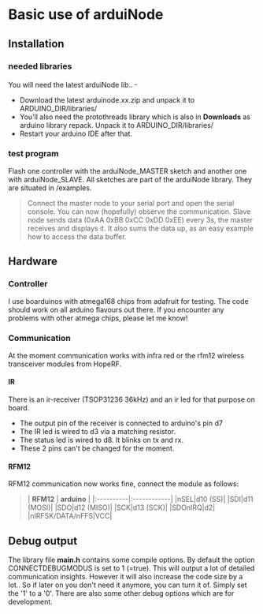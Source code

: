 # Basic use of arduiNode #

## Installation ##
### needed libraries ###
You will need the latest arduiNode lib.. <sup>_</sup>
  * Download the latest arduinode.xx.zip and unpack it to ARDUINO\_DIR/libraries/
  * You'll also need the protothreads library which is also in **Downloads** as arduino library repack. Unpack it to ARDUINO\_DIR/libraries/
  * Restart your arduino IDE after that.

### test program ###
Flash one controller with the arduiNode\_MASTER sketch and another one with arduiNode\_SLAVE. All sketches are part of the arduiNode library. They are situated in /examples.
> Connect the master node to your serial port and open the serial console. You can now (hopefully) observe the communication. Slave node sends data (0xAA 0xBB 0xCC 0xDD 0xEE) every 3s, the master receives and displays it. It also sums the data up, as an easy example how to access the data buffer.


## Hardware ##
### Controller ###
I use boarduinos with atmega168 chips from adafruit for testing. The code should work on all arduino flavours out there. If you encounter any problems with other atmega chips, please let me know!

### Communication ###
At the moment communication works with infra red or the rfm12 wireless transceiver modules from HopeRF.
#### IR ####
There is an ir-receiver (TSOP31236 36kHz) and an ir led for that purpose on board.

  * The output pin of the receiver is connected to arduino's pin d7
  * The IR led is wired to d3 via a matching resistor.
  * The status led is wired to d8. It blinks on tx and rx.
  * These 2 pins can't be changed for the moment.

#### RFM12 ####
RFM12 communication now works fine, connect the module as follows:

> | **RFM12** | **arduino** |
|:----------|:------------|
> |nSEL|d10 (SS)|
> |SDI|d11 (MOSI)|
> |SDO|d12 (MISO)|
> |SCK|d13 (SCK)|
> |SDOnIRQ|d2|
> |nIRFSK/DATA/nFFS|VCC|


## Debug output ##
The library file **main.h** contains some compile options. By default the option CONNECTDEBUGMODUS is set to 1 (=true). This will output a lot of detailed communication insights. However it will also increase the code size by a lot.. So if later on you don't need it anymore, you can turn it of. Simply set the '1' to a '0'. There are also some other debug options which are for development.